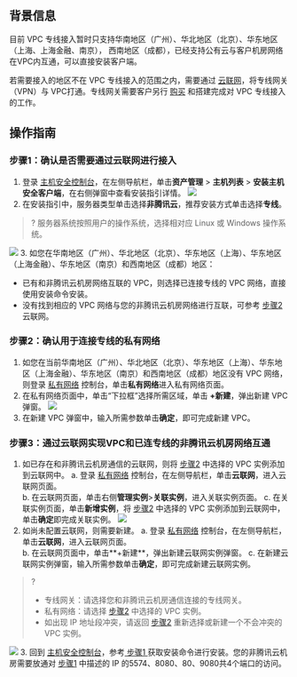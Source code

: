 
## 背景信息
目前 VPC 专线接入暂时只支持华南地区（广州）、华北地区（北京）、华东地区（上海、上海金融、南京）， 西南地区（成都），已经支持公有云与客户机房网络在VPC内互通，可以直接安装客户端。

若需要接入的地区不在 VPC 专线接入的范围之内，需要通过 [云联网](https://cloud.tencent.com/document/product/877/18675)，将专线网关（VPN）与 VPC打通。专线网关需要客户另行 [购买](https://cloud.tencent.com/document/product/877/18676) 和搭建完成对 VPC 专线接入的工作。

## 操作指南
[](id:steps1)
### 步骤1：确认是否需要通过云联网进行接入
1. 登录 [主机安全控制台](https://console.cloud.tencent.com/cwp/asset/machine)，在左侧导航栏，单击**资产管理** > **主机列表** > **安装主机安全客户端**，在右侧弹窗中查看安装指引详情。
![](https://main.qcloudimg.com/raw/441b708a82bd74ffbfced3cd38755e2d.png)
2.  在安装指引中，服务器类型单击选择**非腾讯云**，推荐安装方式单击选择**专线**。
>? 服务器系统按照用户的操作系统，选择相对应 Linux 或 Windows 操作系统。
>
![](https://main.qcloudimg.com/raw/eb43a54210b3e2e509525da270763755.png) 
3. 如您在华南地区（广州）、华北地区（北京）、华东地区（上海）、华东地区（上海金融）、华东地区（南京）和西南地区（成都）地区：
 - 已有和非腾讯云机房网络互联的 VPC，则选择已连接专线的 VPC 网络，直接使用安装命令安装。
 - 没有找到相应的 VPC 网络与您的非腾讯云机房网络进行互联，可参考 [步骤2](#steps2) 云联网。

  

[](id:steps2)
### 步骤2：确认用于连接专线的私有网络
1. 如您在当前华南地区（广州）、华北地区（北京）、华东地区（上海）、华东地区（上海金融）、华东地区（南京）和西南地区（成都）地区没有 VPC 网络，则登录 [私有网络](https://console.cloud.tencent.com/vpc/vpc?rid=1) 控制台，单击**私有网络**进入私有网络页面。
2. 在私有网络页面中，单击“下拉框”选择所需区域，单击 **+新建**，弹出新建 VPC 弹窗。
![](https://main.qcloudimg.com/raw/d909c668b6d3ff5bfdd0e47a8d39a361.png)
3. 在新建 VPC 弹窗中，输入所需参数单击**确定**，即可完成新建 VPC。

### 步骤3：通过云联网实现VPC和已连专线的非腾讯云机房网络互通
1. 如已存在和非腾讯云机房通信的云联网，则将 [步骤2](#steps2) 中选择的 VPC 实例添加到云联网中。
   a. 登录 [私有网络](https://console.cloud.tencent.com/vpc/vpc?rid=1) 控制台，在左侧导航栏，单击**云联网**，进入云联网页面。  
   b. 在云联网页面，单击右侧**管理实例**>**关联实例**，进入关联实例页面。
   c. 在关联实例页面，单击**新增实例**，将 [步骤2](#steps2) 中选择的 VPC 实例添加到云联网中，单击**确定**即完成关联实例。
![](https://main.qcloudimg.com/raw/040ebdb7c529c07a1cb8c766d979f0d2.png)      
2. 如尚未配置云联网，则需要新建。
   a. 登录 [私有网络](https://console.cloud.tencent.com/vpc/vpc?rid=1) 控制台，在左侧导航栏，单击**云联网**，进入云联网页面。  
   b. 在云联网页面中，单击**+新建**，弹出新建云联网实例弹窗。
   c. 在新建云联网实例弹窗，输入所需参数单击**确定**，即可完成新建云联网实例。
>?
>- 专线网关：请选择您和非腾讯云机房通信连接的专线网关。
>- 私有网络：请选择 [步骤2](#steps2) 中选择的 VPC 实例。
>- 如出现 IP 地址段冲突，请返回 [步骤2](#steps2) 重新选择或新建一个不会冲突的 VPC 实例。     
>
![](https://main.qcloudimg.com/raw/320e8f540e7b25d16133ff743f83bbd1.png)
3. 回到 [主机安全控制台](https://console.cloud.tencent.com/cwp/asset/machine)，参考[ 步骤1 ](#steps1)获取安装命令进行安装。您的非腾讯云机房需要放通对 [步骤1](#steps1) 中描述的 IP 的5574、8080、80、9080共4个端口的访问。
